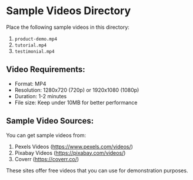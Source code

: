 # Sample Videos Directory

Place the following sample videos in this directory:

1. `product-demo.mp4`
2. `tutorial.mp4`
3. `testimonial.mp4`

## Video Requirements:

- Format: MP4
- Resolution: 1280x720 (720p) or 1920x1080 (1080p)
- Duration: 1-2 minutes
- File size: Keep under 10MB for better performance

## Sample Video Sources:

You can get sample videos from:

1. Pexels Videos (https://www.pexels.com/videos/)
2. Pixabay Videos (https://pixabay.com/videos/)
3. Coverr (https://coverr.co/)

These sites offer free videos that you can use for demonstration purposes.
